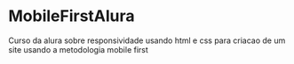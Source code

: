 # MobileFirstAlura

Curso da alura sobre responsividade usando html e css para criacao de um site usando a metodologia mobile first
